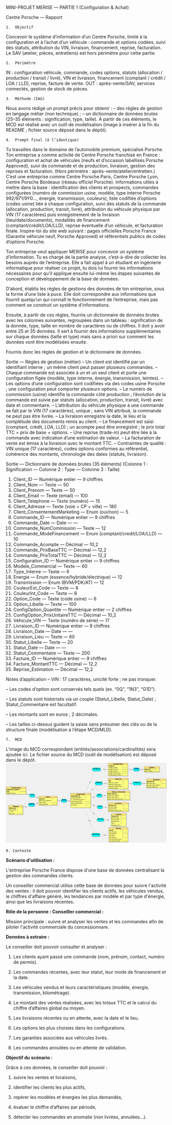 MINI-PROJET MERISE — PARTIE 1 (Configuration & Achat)

Centre Porsche — Rapport

	1.	Objectif
Concevoir le système d’information d’un Centre Porsche, limité à la configuration et à l’achat d’un véhicule : commande et options codées, suivi des statuts, attribution du VIN, livraison, financement, reprise, facturation. Le SAV (atelier, pièces, entretiens) est hors périmètre pour cette partie.

	2.	Périmètre
IN : configuration véhicule, commande, codes options, statuts (allocation / production / transit / livré), VIN et livraison, financement (comptant / crédit / LOA / LLD), reprise, facture de vente.
OUT : après-vente/SAV, services connectés, gestion de stock de pièces.

	3.	Méthode (IAG)
Nous avons rédigé un prompt précis pour obtenir :
– des règles de gestion en langage métier (non technique) ;
– un dictionnaire de données brutes (25–35 éléments : signification, type, taille).
À partir de ces éléments, le MCD est réalisé avec un outil de modélisation (image à insérer à la fin du README ; fichier source déposé dans le dépôt).

	4.	Prompt final (à l’identique)
Tu travailles dans le domaine de l’automobile premium, spécialisé Porsche.
Ton entreprise a comme activité de Centre Porsche franchisé en France : configuration et achat de véhicules (neufs et d’occasion labellisés Porsche Approved), suivi de commande et de production, livraison, gestion des reprises et facturation. (Hors périmètre : après-vente/atelier/entretien.)
C’est une entreprise comme Centre Porsche Paris, Centre Porsche Lyon, Centre Porsche Bordeaux (réseau officiel Porsche).
Informations utiles à mettre dans la base : identification des clients et prospects, commandes configurées (numéro de commission usine, modèle, type interne Porsche 992/971/9Y0…, énergie, transmission, couleurs), liste codifiée d’options (codes usine) liée à chaque configuration, suivi des statuts de la commande (allocation, production, transit, livré), attribution du véhicule physique par VIN (17 caractères) puis enregistrement de la livraison (lieu/date/documents), modalités de financement (comptant/crédit/LOA/LLD), reprise éventuelle d’un véhicule, et facturation finale.
Inspire-toi du site web suivant : pages officielles Porsche France (Garantie véhicule neuf, Porsche Approved) et référentiels publics de codes d’options Porsche.

Ton entreprise veut appliquer MERISE pour concevoir un système d’information. Tu es chargé de la partie analyse, c’est-à-dire de collecter les besoins auprès de l’entreprise. Elle a fait appel à un étudiant en ingénierie informatique pour réaliser ce projet, tu dois lui fournir les informations nécessaires pour qu’il applique ensuite lui-même les étapes suivantes de conception et développement de la base de données.

D’abord, établis les règles de gestions des données de ton entreprise, sous la forme d’une liste à puce. Elle doit correspondre aux informations que fournit quelqu’un qui connaît le fonctionnement de l’entreprise, mais pas comment se construit un système d’informations.

Ensuite, à partir de ces règles, fournis un dictionnaire de données brutes avec les colonnes suivantes, regroupées dans un tableau : signification de la donnée, type, taille en nombre de caractères ou de chiffres. Il doit y avoir entre 25 et 35 données. Il sert à fournir des informations supplémentaires sur chaque données (taille et type) mais sans a priori sur comment les données vont être modélisées ensuite.

Fournis donc les règles de gestion et le dictionnaire de données.

Sortie — Règles de gestion (métier)
– Un client est identifié par un identifiant interne ; un même client peut passer plusieurs commandes.
– Chaque commande est associée à un et un seul client et porte une configuration figée (modèle, type interne, énergie, transmission, teintes).
– Les options d’une configuration sont codifiées via des codes usine Porsche ; une configuration peut comporter plusieurs options.
– Le numéro de commission (usine) identifie la commande côté production ; l’évolution de la commande est suivie par statuts (allocation, production, transit, livré) avec date et commentaire.
– L’attribution du véhicule physique à une commande se fait par le VIN (17 caractères), unique ; sans VIN attribué, la commande ne peut pas être livrée.
– La livraison enregistre la date, le lieu et la complétude des documents remis au client.
– Le financement est saisi (comptant, crédit, LOA, LLD) ; un acompte peut être enregistré ; le prix total TTC = prix de base + options.
– Une reprise (trade-in) peut être liée à la commande avec indication d’une estimation de valeur.
– La facturation de vente est émise à la livraison avec le montant TTC.
– Contraintes de qualité : VIN unique (17 caractères), codes options conformes au référentiel, cohérence des montants, chronologie des dates (statuts, livraison).

Sortie — Dictionnaire de données brutes (35 éléments)
(Colonne 1 : Signification — Colonne 2 : Type — Colonne 3 : Taille)

1.	Client_ID — Numérique entier — 9 chiffres
2.	Client_Nom — Texte — 50
3.	Client_Prenom — Texte — 50
4.	Client_Email — Texte (email) — 100
5.	Client_Telephone — Texte (numéro) — 15
6.	Client_Adresse — Texte (voie + CP + ville) — 180
7.	Client_ConsentementMarketing — Enum (oui/non) — 5
8.	Commande_ID — Numérique entier — 9 chiffres
9.	Commande_Date — Date — —
10.	Commande_NumCommission — Texte — 12
11.	Commande_ModeFinancement — Enum (comptant/credit/LOA/LLD) — 10
12.	Commande_Acompte — Décimal — 10,2
13.	Commande_PrixBaseTTC — Décimal — 12,2
14.	Commande_PrixTotalTTC — Décimal — 12,2
15.	Configuration_ID — Numérique entier — 9 chiffres
16.	Modele_Commercial — Texte — 60
17.	Type_Interne — Texte — 6
18.	Energie — Enum (essence/hybride/électrique) — 12
19.	Transmission — Enum (BVM/PDK/AT) — 12
20.	CouleurExt_Code — Texte — 8
21.	CouleurInt_Code — Texte — 8
22.	Option_Code — Texte (code usine) — 6
23.	Option_Libelle — Texte — 100
24.	ConfigOption_Quantite — Numérique entier — 2 chiffres
25.	ConfigOption_PrixUnitaireTTC — Décimal — 10,2
26.	Vehicule_VIN — Texte (numéro de série) — 17
27.	Livraison_ID — Numérique entier — 9 chiffres
28.	Livraison_Date — Date — —
29.	Livraison_Lieu — Texte — 60
30.	Statut_Libelle — Texte — 20
31.	Statut_Date — Date — —
32.	Statut_Commentaire — Texte — 200
33.	Facture_ID — Numérique entier — 9 chiffres
34.	Facture_MontantTTC — Décimal — 12,2
35.	Reprise_Estimation — Décimal — 12,2

Notes d’application
– VIN : 17 caractères, unicité forte ; ne pas tronquer.

– Les codes d’option sont conservés tels quels (ex. “0Q”, “1N3”, “G1D”).

– Les statuts sont historisés via un couple (Statut_Libelle, Statut_Date) ; Statut_Commentaire est facultatif.

– Les montants sont en euros ; 2 décimales.

– Les tailles ci-dessus guident la saisie sans présumer des clés ou de la structure finale (modélisation à l’étape MCD/MLD).

	7.	MCD
L’image du MCD correspondant (entités/associations/cardinalités) sera ajoutée ici. Le fichier source du MCD (outil de modélisation) est déposé dans le dépôt.
![MSD](MCD.jpg)

	9. Contexte 
**Scénario d'utilisation :**

L'entreprise Porsche France dispose d'une base de données centralisant la gestion des commandes clients.

Un conseiller commercial utilise cette base de données pour suivre l'activité des ventes : il doit pouvoir identifier les clients actifs, les véhicules vendus, le chiffres d'affaire généré, les tendances par modèle et par type d'énergie, ainsi que les livraisons récentes.

**Rôle de la personne : Conseiller commercial :**

Mission principale : suivre et analyser les ventes et les commandes afin de piloter l'activité commerciale du concessionnare.

**Données à extraire :**

Le conseiller doit pouvoir consulter et analyser :

1. Les clients ayant passé une commande (nom, prénom, contact, numéro de permis).

2. Les commandes récentes, avec leur statut, leur mode de financement et la date.

3. Les véhicules vendus et leurs caractéristiques (modèle, énergie, transmission, kilométrage).

4. Le montant des ventes réalisées, avec les totaux TTC et le calcul du chiffre d’affaires global ou moyen.

5. Les livraisons récentes ou en attente, avec la date et le lieu.

6. Les options les plus choisies dans les configurations.

7. Les garanties associées aux véhicules livrés.

8. Les commandes annulées ou en attente de validation.

**Objectif du scénario :**

Grâce à ces données, le conseiller doit pouvoir :

1. suivre les ventes et livraisons,

2. identifier les clients les plus actifs,

3. repérer les modèles et énergies les plus demandés,

4. évaluer le chiffre d’affaires par période,

5. détecter les commandes en anomalie (non livrées, annulées…).
